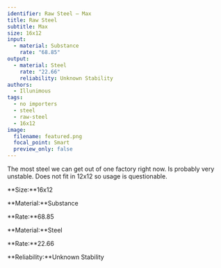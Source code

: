 ```yaml
---
identifier: Raw Steel – Max
title: Raw Steel
subtitle: Max
size: 16x12
input:
  - material: Substance
    rate: "68.85"
output:
  - material: Steel
    rate: "22.66"
    reliability: Unknown Stability
authors:
  - Illunimous
tags:
  - no importers
  - steel
  - raw-steel
  - 16x12
image:
  filename: featured.png
  focal_point: Smart
  preview_only: false
---
```

The most steel we can get out of one factory right now. Is probably very unstable. Does not fit in 12x12 so usage is questionable.

**Size:**16x12

**Material:**Substance

**Rate:**68.85

**Material:**Steel

**Rate:**22.66

**Reliability:**Unknown Stability